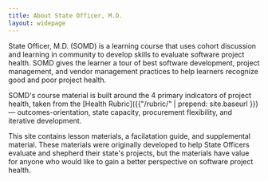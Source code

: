 ```yaml
---
title: About State Officer, M.D.
layout: widepage
---
```


State Officer, M.D. (SOMD) is a learning course that uses cohort discussion and learning in community to develop skills to evaluate software project health. SOMD gives the learner a tour of best software development, project management, and vendor management practices to help learners recognize good and poor project health. 

SOMD's course material is built around the 4 primary indicators of project health, taken from the [Health Rubric]({{"/rubric/" | prepend: site.baseurl }}) &mdash; outcomes-orientation, state capacity, procurement flexibility, and iterative development.  


This site contains lesson materials, a facilatation guide, and supplemental material. These materials were originally developed to help State Officers evaluate and shepherd their state's projects, but the materials have value for anyone who would like to gain a better perspective on software project health.

